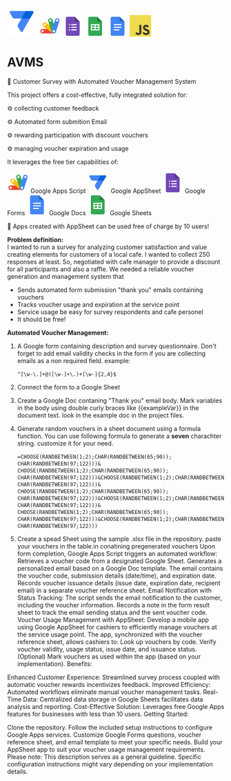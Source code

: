 [![AppSheet](https://github.com/h4ppy0wl/myMaterials/blob/main/app-sheet.svg)](https://script.google.com/home/start) <img src="https://github.com/h4ppy0wl/myMaterials/blob/main/480px-Google_Apps_Script.svg.png" alt="appsheet" url="https://about.appsheet.com/home/" width="50" height="50"> [![Forms](https://github.com/h4ppy0wl/myMaterials/blob/main/forms_2020q4_48dp.png)](https://docs.google.com/forms/)  [![Sheets](https://github.com/h4ppy0wl/myMaterials/blob/main/sheets_2020q4_48dp.png)](https://docs.google.com/spreadsheets/)  [![Docs](https://github.com/h4ppy0wl/myMaterials/blob/main/docs_2020q4_48dp.png)](https://docs.google.com/document/) <img src="https://github.com/h4ppy0wl/myMaterials/blob/main/JavaScript-logo.png" alt="JS" width="50" height="50">

# AVMS
:rocket: Customer Survey with Automated Voucher Management System


This project offers a cost-effective, fully integrated solution for:

:gear: collecting customer feedback

:gear: Automated form submition Email

:gear: rewarding participation with discount vouchers

:gear: managing voucher expiration and usage



It leverages the free tier capabilities of:

<a href="https://about.appsheet.com/home/"><img src="https://github.com/h4ppy0wl/myMaterials/blob/main/480px-Google_Apps_Script.svg.png" alt="Apps Script"  width="50" height="50"></a> Google Apps Script    <a href="https://script.google.com/home/start"><img src="https://github.com/h4ppy0wl/myMaterials/blob/main/app-sheet.svg" alt="appsheet"  width="50" height="50"></a> Google AppSheet    [![Forms](https://github.com/h4ppy0wl/myMaterials/blob/main/forms_2020q4_48dp.png)](https://docs.google.com/forms/) Google Forms    [![Docs](https://github.com/h4ppy0wl/myMaterials/blob/main/docs_2020q4_48dp.png)](https://docs.google.com/document/) Google Docs    [![Sheets](https://github.com/h4ppy0wl/myMaterials/blob/main/sheets_2020q4_48dp.png)](https://docs.google.com/spreadsheets/) Google Sheets


:vertical_traffic_light: Apps created with AppSheet can be used free of charge by 10 users!


**Problem definition:**  
I wanted to run a survey for analyzing customer satisfaction and value creating elements for customers of a local cafe. I wanted to collect 250 responses at least. So, negotiated with cafe manager to provide a discount for all participants and also a raffle. We needed a reliable voucher generation and management system that
* Sends automated form submission "thank you" emails containing vouchers
* Tracks voucher usage and expiration at the service point
* Service usage be easy for survey respondents and cafe personel
* It should be free!


**Automated Voucher Management:**  
1. A Google form containing description and survey questionnaire. Don't forget to add email validity checks in the form if you are collecting emails as a non required field. example:
 
   ```regex
   ^[\w-\.]+@([\w-]+\.)+[\w-]{2,4}$
   ```
2. Connect the form to a Google Sheet
3. Create a Google Doc contaning "Thank you" email body. Mark variables in the body using double curly braces like {{exampleVar}} in the document text. look in the example doc in the project files.
4. Generate random vouchers in a sheet document using a formula function. You can use following formula to generate a **seven** charachter string. customize it for your need.
   ```
   =CHOOSE(RANDBETWEEN(1;2);CHAR(RANDBETWEEN(65;90)); CHAR(RANDBETWEEN(97;122)))& CHOOSE(RANDBETWEEN(1;2);CHAR(RANDBETWEEN(65;90)); CHAR(RANDBETWEEN(97;122)))&CHOOSE(RANDBETWEEN(1;2);CHAR(RANDBETWEEN(65;90)); CHAR(RANDBETWEEN(97;122)))& CHOOSE(RANDBETWEEN(1;2);CHAR(RANDBETWEEN(65;90)); CHAR(RANDBETWEEN(97;122)))&CHOOSE(RANDBETWEEN(1;2);CHAR(RANDBETWEEN(65;90)); CHAR(RANDBETWEEN(97;122)))& CHOOSE(RANDBETWEEN(1;2);CHAR(RANDBETWEEN(65;90)); CHAR(RANDBETWEEN(97;122)))&CHOOSE(RANDBETWEEN(1;2);CHAR(RANDBETWEEN(65;90)); CHAR(RANDBETWEEN(97;122)))
   ```
6. Create a spead Sheet using the sample .xlsx file in the repository. paste your vouchers in the table.in conatining pregenerated vouchers
Upon form  completion, Google Apps Script triggers an automated workflow:
Retrieves a voucher code from a designated Google Sheet.
Generates a personalized email based on a Google Doc template.
The email contains the voucher code, submission details (date/time), and expiration date.
Records voucher issuance details (issue date, expiration date, recipient email) in a separate voucher reference sheet.
Email Notification with Status Tracking:
The script sends the email notification to the customer, including the voucher information.
Records a note in the form result sheet to track the email sending status and the sent voucher code.
Voucher Usage Management with AppSheet:
Develop a mobile app using Google AppSheet for cashiers to efficiently manage vouchers at the service usage point.
The app, synchronized with the voucher reference sheet, allows cashiers to:
Look up vouchers by code.
Verify voucher validity, usage status, issue date, and issuance status.
(Optional) Mark vouchers as used within the app (based on your implementation).
Benefits:

Enhanced Customer Experience: Streamlined survey process coupled with automatic voucher rewards incentivizes feedback.
Improved Efficiency: Automated workflows eliminate manual voucher management tasks.
Real-Time Data: Centralized data storage in Google Sheets facilitates data analysis and reporting.
Cost-Effective Solution: Leverages free Google Apps features for businesses with less than 10 users.
Getting Started:

Clone the repository.
Follow the included setup instructions to configure Google Apps services.
Customize Google Forms questions, voucher reference sheet, and email template to meet your specific needs.
Build your AppSheet app to suit your voucher usage management requirements.
Please note: This description serves as a general guideline. Specific configuration instructions might vary depending on your implementation details.

